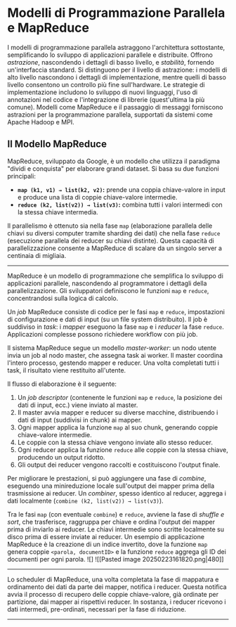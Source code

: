 
# Modelli di Programmazione Parallela e MapReduce

I modelli di programmazione parallela astraggono l'architettura sottostante, semplificando lo sviluppo di applicazioni parallele e distribuite.  Offrono *astrazione*, nascondendo i dettagli di basso livello, e *stabilità*, fornendo un'interfaccia standard.  Si distinguono per il livello di astrazione: i modelli di alto livello nascondono i dettagli di implementazione, mentre quelli di basso livello consentono un controllo più fine sull'hardware.  Le strategie di implementazione includono lo sviluppo di nuovi linguaggi, l'uso di annotazioni nel codice e l'integrazione di librerie (quest'ultima la più comune).  Modelli come MapReduce e il passaggio di messaggi forniscono astrazioni per la programmazione parallela, supportati da sistemi come Apache Hadoop e MPI.


## Il Modello MapReduce

MapReduce, sviluppato da Google, è un modello che utilizza il paradigma "dividi e conquista" per elaborare grandi dataset.  Si basa su due funzioni principali:

* **`map (k1, v1) → list(k2, v2)`:**  prende una coppia chiave-valore in input e produce una lista di coppie chiave-valore intermedie.
* **`reduce (k2, list(v2)) → list(v3)`:**  combina tutti i valori intermedi con la stessa chiave intermedia.

Il parallelismo è ottenuto sia nella fase `map` (elaborazione parallela delle chiavi su diversi computer tramite sharding dei dati) che nella fase `reduce` (esecuzione parallela dei reducer su chiavi distinte).  Questa capacità di parallelizzazione consente a MapReduce di scalare da un singolo server a centinaia di migliaia.

---

MapReduce è un modello di programmazione che semplifica lo sviluppo di applicazioni parallele, nascondendo al programmatore i dettagli della parallelizzazione.  Gli sviluppatori definiscono le funzioni `map` e `reduce`, concentrandosi sulla logica di calcolo.

Un *job* MapReduce consiste di codice per le fasi `map` e `reduce`, impostazioni di configurazione e dati di input (su un file system distribuito).  Il job è suddiviso in *task*: i *mapper* eseguono la fase `map` e i *reducer* la fase `reduce`. Applicazioni complesse possono richiedere workflow con più job.

Il sistema MapReduce segue un modello *master-worker*: un nodo utente invia un job al nodo master, che assegna task ai worker. Il master coordina l'intero processo, gestendo mapper e reducer.  Una volta completati tutti i task, il risultato viene restituito all'utente.

Il flusso di elaborazione è il seguente:

1. Un *job descriptor* (contenente le funzioni `map` e `reduce`, la posizione dei dati di input, ecc.) viene inviato al master.
2. Il master avvia mapper e reducer su diverse macchine, distribuendo i dati di input (suddivisi in chunk) ai mapper.
3. Ogni mapper applica la funzione `map` al suo chunk, generando coppie chiave-valore intermedie.
4. Le coppie con la stessa chiave vengono inviate allo stesso reducer.
5. Ogni reducer applica la funzione `reduce` alle coppie con la stessa chiave, producendo un output ridotto.
6. Gli output dei reducer vengono raccolti e costituiscono l'output finale.

Per migliorare le prestazioni, si può aggiungere una fase di *combine*, eseguendo una minireduzione locale sull'output dei mapper prima della trasmissione ai reducer.  Un *combiner*, spesso identico al reducer, aggrega i dati localmente (`combine (k2, list(v2)) → list(v3)`).

Tra le fasi `map` (con eventuale `combine`) e `reduce`, avviene la fase di *shuffle e sort*, che trasferisce, raggruppa per chiave e ordina l'output dei mapper prima di inviarlo ai reducer. Le chiavi intermedie sono scritte localmente su disco prima di essere inviate ai reducer.  Un esempio di applicazione MapReduce è la creazione di un indice invertito, dove la funzione `map` genera coppie `<parola, documentID>` e la funzione `reduce` aggrega gli ID dei documenti per ogni parola.  ![[](_page_15_Figure_4.jpeg)] ![[Pasted image 20250223161820.png|480]]

---

Lo scheduler di MapReduce, una volta completata la fase di mappatura e ordinamento dei dati da parte dei mapper, notifica i reducer.  Questa notifica avvia il processo di recupero delle coppie chiave-valore, già ordinate per partizione, dai mapper ai rispettivi reducer.  In sostanza, i reducer ricevono i dati intermedi, pre-ordinati, necessari per la fase di riduzione.

---
